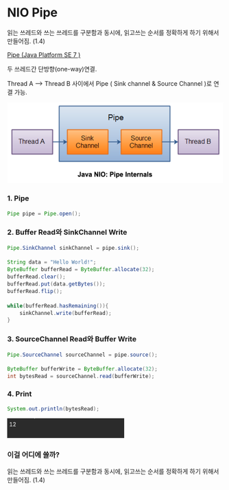 # NIO Pipe

읽는 쓰레드와 쓰는 쓰레드를 구분함과 동시에,
읽고쓰는 순서를 정확하게 하기 위해서 만들어짐. (1.4)

[Pipe (Java Platform SE 7 )](https://docs.oracle.com/javase/7/docs/api/java/nio/channels/Pipe.html)

두 쓰레드간 단방향(one-way)연결.

Thread A —> Thread B
사이에서 Pipe ( Sink channel & Source Channel )로 연결 가능.

![Untitled](NIO%20Pipe%20d1b5541f45a84dd5ab715b7bbe900b07/Untitled.png)

### 1. Pipe

```java
Pipe pipe = Pipe.open();
```

### 2. Buffer Read와 SinkChannel Write

```java
Pipe.SinkChannel sinkChannel = pipe.sink();

String data = "Hello World!";
ByteBuffer bufferRead = ByteBuffer.allocate(32);
bufferRead.clear();
bufferRead.put(data.getBytes());
bufferRead.flip();

while(bufferRead.hasRemaining()){
    sinkChannel.write(bufferRead);
}
```

### 3. SourceChannel Read와 Buffer Write

```java
Pipe.SourceChannel sourceChannel = pipe.source();

ByteBuffer bufferWrite = ByteBuffer.allocate(32);
int bytesRead = sourceChannel.read(bufferWrite);
```

### 4. Print

```java
System.out.println(bytesRead);
```

![Untitled](NIO%20Pipe%20d1b5541f45a84dd5ab715b7bbe900b07/Untitled%201.png)

### 이걸 어디에 쓸까?

읽는 쓰레드와 쓰는 쓰레드를 구분함과 동시에,
읽고쓰는 순서를 정확하게 하기 위해서 만들어짐. (1.4)